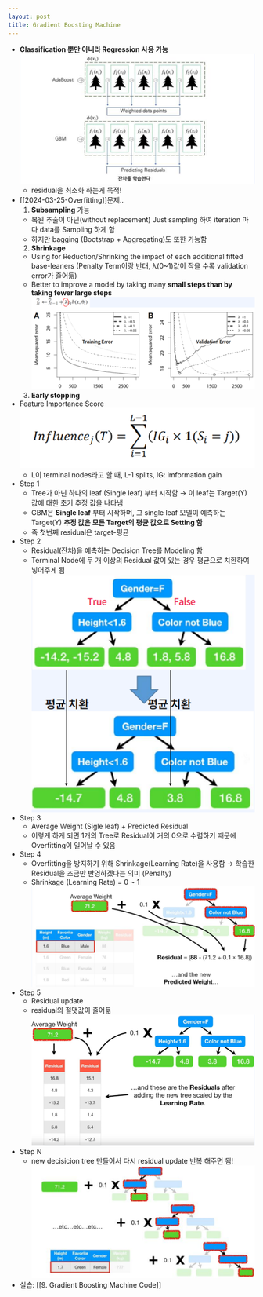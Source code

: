 ```yaml
---
layout: post
title: Gradient Boosting Machine
---
```


- **Classification 뿐만 아니라 Regression 사용 가능**
	![image](https://github.com/code7ssage/code7ssage.github.io/blob/master/assets/attached%20file/Pasted%20image%2020240108130715.png?raw=true)
	- residual을 최소화 하는게 목적!
- [[2024-03-25-Overfitting]]문제..
	1. **Subsampling** 가능 
	- 복원 추출이 아닌(without replacement) Just sampling 하여 iteration 마다 data를 Sampling 하게 함 
	- 하지만 bagging (Bootstrap + Aggregating)도 또한 가능함
	2. **Shrinkage** 
	- Using for Reduction/Shrinking the impact of each additional fitted base-leaners (Penalty Term이랑  반대, λ(0~1)값이 작을 수록 validation error가 줄어듦) 
	- Better to improve a model by taking many **small steps than by taking fewer large steps**
		![image](https://github.com/code7ssage/code7ssage.github.io/blob/master/assets/attached%20file/Pasted%20image%2020240108131346.png?raw=true)
	3. **Early stopping**
-  Feature Importance Score
	![image](https://github.com/code7ssage/code7ssage.github.io/blob/master/assets/attached%20file/Pasted%20image%2020240108131701.png?raw=true)
	- L이 terminal nodes라고 할 때, L-1 splits, IG: imformation gain
- Step 1
	- Tree가 아닌 하나의 leaf (Single leaf) 부터 시작함 → 이 leaf는 Target(Y) 값에 대한 초기 추정 값을 나타냄 
	- GBM은 **Single leaf** 부터 시작하며, 그 single leaf 모델이 예측하는 Target(Y) **추정 값은 모든 Target의 평균 값으로 Setting 함**
	- 즉 첫번째 residual은 target-평균
- Step 2
	 - Residual(잔차)을 예측하는 Decision Tree를 Modeling 함 
	 - Terminal Node에 두 개 이상의 Residual 값이 있는 경우 평균으로 치환하여 넣어주게 됨
		![image](https://github.com/code7ssage/code7ssage.github.io/blob/master/assets/attached%20file/Pasted%20image%2020240108132031.png?raw=true)
- Step 3
	- Average Weight (Sigle leaf) + Predicted Residual 
	- 이렇게 하게 되면 1개의 Tree로 Residual이 거의 0으로 수렴하기 때문에 Overfitting이 일어날 수 있음
- Step 4
	- Overfitting을 방지하기 위해 Shrinkage(Learning Rate)을 사용함 → 학습한 Residual을 조금만 반영하겠다는 의미 (Penalty) 
	- Shrinkage (Learning Rate) = 0 ~ 1
		![image](https://github.com/code7ssage/code7ssage.github.io/blob/master/assets/attached%20file/Pasted%20image%2020240108132256.png?raw=true)
- Step 5
	- Residual update
	- residual의 절댓값이 줄어듦
		![image](https://github.com/code7ssage/code7ssage.github.io/blob/master/assets/attached%20file/Pasted%20image%2020240108132506.png?raw=true)
- Step N
	- new decisicion tree 만들어서 다시 residual update 반복 해주면 됨!
		![image](https://github.com/code7ssage/code7ssage.github.io/blob/master/assets/attached%20file/Pasted%20image%2020240108132657.png?raw=true)
- 실습: [[9. Gradient Boosting Machine Code]]